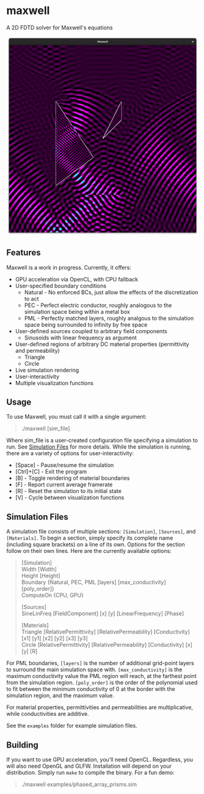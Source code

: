 # maxwell
A 2D FDTD solver for Maxwell's equations

![Demonstration](images/demo1.png)

## Features
Maxwell is a work in progress. Currently, it offers:
 * GPU acceleration via OpenCL, with CPU fallback
 * User-specified boundary conditions
    * Natural - No enforced BCs, just allow the effects of the discretization to act
    * PEC - Perfect electric conductor, roughly analogous to the simulation space being within a metal box
    * PML - Perfectly matched layers, roughly analgous to the simulation space being surrounded to infinity by free space
 * User-defined sources coupled to arbitrary field components
    * Sinusoids with linear frequency as argument
 * User-defined regions of arbitrary DC material properties (permittivity and permeability)
    * Triangle
    * Circle
 * Live simulation rendering
 * User-interactivity
 * Multiple visualization functions

## Usage
To use Maxwell, you must call it with a single argument:
 > ./maxwell [sim_file]

Where sim_file is a user-created configuration file specifying a simulation to run. See [Simulation Files](#simulation-files) for more details.
While the simulation is running, there are a variety of options for user-interactivity:
 * [Space] - Pause/resume the simulation
 * [Ctrl]+[C] - Exit the program
 * [B] - Toggle rendering of material boundaries
 * [F] - Report current average framerate
 * [R] - Reset the simulation to its initial state
 * [V] - Cycle between visualization functions

## Simulation Files
A simulation file consists of multiple sections: `[Simulation]`, `[Sources]`, and `[Materials]`. To begin a section, simply specify its complete name (including square brackets) on a line of its own. Options for the section follow on their own lines. Here are the currently available options:
> [Simulation]  
> Width [Width]  
> Height [Height]  
> Boundary {Natural, PEC, PML [layers] [max_conductivity] [poly_order]}  
> ComputeOn {CPU, GPU}  
>  
> [Sources]  
> SineLinFreq [FieldComponent] [x] [y] [LinearFrequency] [Phase]  
>  
> [Materials]  
> Triangle [RelativePermittivity] [RelativePermeability] [Conductivity] [x1] [y1] [x2] [y2] [x3] [y3]  
> Circle [RelativePermittivity] [RelativePermeability] [Conductivity] [x] [y] [R]  

For PML boundaries, `[layers]` is the number of additional grid-point layers to surround the main simulation space with. `[max_conductivity]` is the maximum conductivity value the PML region will reach, at the farthest point from the simulation region. `[poly_order]` is the order of the polynomial used to fit between the minimum conductivity of 0 at the border with the simulation region, and the maximum value.

For material properties, permittivities and permeabilities are multiplicative, while conductivities are additive. 

See the `examples` folder for example simulation files.

## Building
If you want to use GPU acceleration, you'll need OpenCL. Regardless, you will also need OpenGL and GLFW. Installation will depend on your distribution.
Simply run `make` to compile the binary. For a fun demo:

> ./maxwell examples/phased_array_prisms.sim

